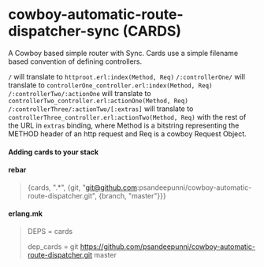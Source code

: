 cowboy-automatic-route-dispatcher-sync (CARDS)
=================================

A Cowboy based simple router with Sync. Cards use a simple filename based convention of defining controllers.

```/``` will translate to ```httproot.erl:index(Method, Req)```
```/:controllerOne/``` will translate to ```controllerOne_controller.erl:index(Method, Req)```
```/:controllerTwo/:actionOne``` will translate to ```controllerTwo_controller.erl:actionOne(Method, Req)```
```/:controllerThree/:actionTwo/[:extras]``` will translate to ```controllerThree_controller.erl:actionTwo(Method, Req)``` with the rest of the URL in ```extras``` binding,
where Method is a bitstring representing the METHOD header of an http request and Req is a cowboy Request Object.


#### Adding cards to your stack

#### rebar
 > {cards, ".*", {git, "git@github.com:psandeepunni/cowboy-automatic-route-dispatcher.git", {branch, "master"}}}

#### erlang.mk
 > DEPS = cards
 >
 > dep_cards = git https://github.com/psandeepunni/cowboy-automatic-route-dispatcher.git master
